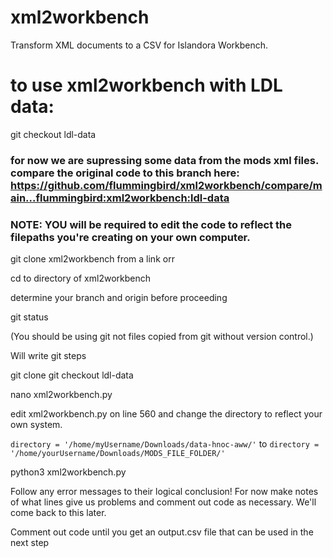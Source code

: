 # xml2workbench
Transform XML documents to a CSV for Islandora Workbench.
# to use xml2workbench with LDL data:
git checkout ldl-data
### for now we are supressing some data from the mods xml files. compare the original code to this branch here: https://github.com/flummingbird/xml2workbench/compare/main...flummingbird:xml2workbench:ldl-data
### NOTE: YOU will be required to edit the code to reflect the filepaths you're creating on your own computer.



git clone xml2workbench from a link orr

cd to directory of xml2workbench

determine your branch and origin before proceeding

git status 

(You should be using git not files copied from git without version control.)


Will write git steps

git clone 
git checkout ldl-data

nano xml2workbench.py

edit xml2workbench.py on line 560 and change the directory to reflect your own system.     

`directory = '/home/myUsername/Downloads/data-hnoc-aww/'` to `directory = '/home/yourUsername/Downloads/MODS_FILE_FOLDER/'`

python3 xml2workbench.py

Follow any error messages to their logical conclusion!
For now make notes of what lines give us problems and comment out code as necessary. We'll come back to this later.

Comment out code until you get an output.csv file that can be used in the next step
